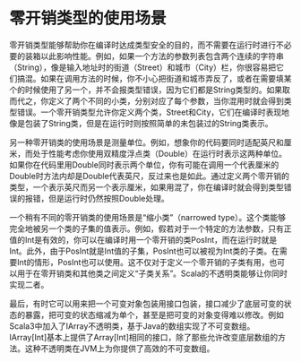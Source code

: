 # 零开销类型的使用场景

零开销类型能够帮助你在编译时达成类型安全的目的，而不需要在运行时进行不必要的装箱以此影响性能。例如，如果一个方法的参数列表包含两个连续的字符串（String），像是输入地址时的街道（Street）和城市（City）栏，你很容易把它们搞混。如果在调用方法的时候，你不小心把街道和城市弄反了，或者在需要填某个的时候使用了另一个，并不会报类型错误，因为它们都是String类型的。如果取而代之，你定义了两个不同的小类，分别对应了每个参数，当你混用时就会得到类型错误。一个零开销类型允许你定义两个类，Street和City，它们在编译时表现地像是包装了String类，但是在运行时则按照简单的未包装过的String类表示。

另一种零开销类的使用场景是测量单位。例如，想象你的代码要同时适配英尺和厘米，而处于性能考虑你使用双精度浮点类（Double）在运行时表示这两种单位。如果你在代码里用Double同时表示两个单位，你有可能在调用一个代表厘米的Double时方法内却是Double代表英尺，反过来也是如此。通过定义两个零开销的类型，一个表示英尺而另一个表示厘米，如果用混了，你在编译时就会得到类型错误的报错，但是运行时仍然按照Double处理。

一个稍有不同的零开销类的使用场景是“缩小类”（narrowed type）。这个类能够完全地被另一个类的子集的值表示。例如，假若对于一个特定的方法参数，只有正值的Int是有效的，你可以在编译时用一个零开销的类PosInt，而在运行时就是Int。此外，由于PosInt就是Int值的子集，PosInt也可以被视为Int类的子类。在需要Int的情形，PosInt也可以使用。这不仅对于定义一个零开销的子类有用，也可以用于在零开销类和其他类之间定义“子类关系”。Scala的不透明类能够让你同时实现二者。

最后，有时它可以用来把一个可变对象包装用接口包装，接口减少了底层可变的状态的暴露，把可变的状态缩减为单个，甚至是把可变的对象变得难以修改。例如Scala3中加入了IArray不透明类，基于Java的数组实现了不可变数组。IArray[Int]基本上提供了Array[Int]相同的接口，除了那些允许改变底层数组的方法。这种不透明类在JVM上为你提供了高效的不可变数组。
